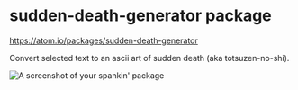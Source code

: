 # sudden-death-generator package

https://atom.io/packages/sudden-death-generator

Convert selected text to an ascii art of sudden death (aka totsuzen-no-shi).

![A screenshot of your spankin' package](https://f.cloud.github.com/assets/69169/2290250/c35d867a-a017-11e3-86be-cd7c5bf3ff9b.gif)
